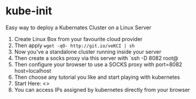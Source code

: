 # kube-init

Easy way to deploy a Kubernates Cluster on a Linux Server

1. Create Linux Box from your favourite cloud provider
2. Then apply `wget -qO- http://git.io/veKCI | sh`
3. Now you've a standalone cluster running inside your server
4. Then create a socks proxy via this server with `ssh -D 8082 root@<your-server-ip>
5. Then configure your browser to use a SOCKS proxy with port=8082 host=localhost
6. Then choose any tutorial you like and start playing with kubernetes
7. Start Here: <>
7. You can access IPs assigned by kubernetes directly from your browser
